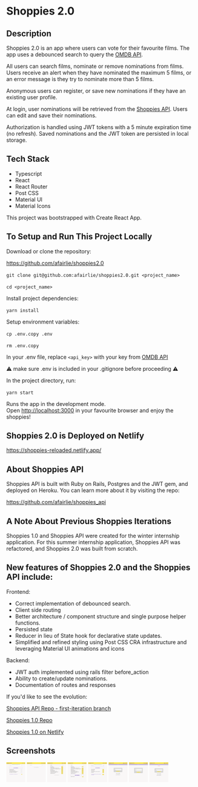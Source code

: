 # Shoppies 2.0

## Description

Shoppies 2.0 is an app where users can vote for their favourite films. The app uses a debounced search to query the [OMDB API](http://www.omdbapi.com/). 

All users can search films, nominate or remove nominations from films. Users receive an alert when they have nominated the maximum 5 films, or an error message is they try to nominate more than 5 films. 

Anonymous users can register, or save new nominations if they have an existing user profile. 

At login, user nominations will be retrieved from the [Shoppies API](https://shoppy-awards-api.herokuapp.com/). Users can edit and save their nominations.

Authorization is handled using JWT tokens with a 5 minute expiration time (no refresh). Saved nominations and the JWT token are persisted in local storage.
## Tech Stack
- Typescript
- React
- React Router
- Post CSS
- Material UI
- Material Icons

This project was bootstrapped with Create React App.
## To Setup and Run This Project Locally

 Download or clone the repository:

 https://github.com/afairlie/shoppies2.0

 `git clone git@github.com:afairlie/shoppies2.0.git <project_name>`
 
 `cd <project_name>`

 Install project dependencies:

 `yarn install`

 Setup environment variables:

 `cp .env.copy .env`
 
 `rm .env.copy`

 In your .env file, replace `<api_key>` with your key from [OMDB API](http://www.omdbapi.com/apikey.aspx)

 ⚠️ make sure .env is included in your .gitignore before proceeding ⚠️

 In the project directory, run:

 `yarn start`

Runs the app in the development mode.\
Open [http://localhost:3000](http://localhost:3000) in your favourite browser and enjoy the shoppies!

## Shoppies 2.0 is Deployed on Netlify

https://shoppies-reloaded.netlify.app/

## About Shoppies API

Shoppies API is built with Ruby on Rails, Postgres and the JWT gem, and deployed on Heroku. You can learn more about it by visiting the repo:

https://github.com/afairlie/shoppies_api

## A Note About Previous Shoppies Iterations

Shoppies 1.0 and Shoppies API were created for the winter internship application.
For this summer internship application, Shoppies API was refactored, and Shoppies 2.0 was built from scratch.

## New features of Shoppies 2.0 and the Shoppies API include:

Frontend:

- Correct implementation of debounced search.
- Client side routing
- Better architecture / component structure and single purpose helper functions.
- Persisted state
- Reducer in lieu of State hook for declarative state updates.
- Simplified and refined styling using Post CSS CRA infrastructure and leveraging Material UI animations and icons

Backend:

- JWT auth implemented using rails filter before_action
- Ability to create/update nominations.
- Documentation of routes and responses

If you'd like to see the evolution:

[Shoppies API Repo - first-iteration branch](https://github.com/afairlie/shoppies_api/tree/shoppies_api.first-iteration])

[Shoppies 1.0 Repo](https://github.com/afairlie/shoppies)

[Shoppies 1.0 on Netlify](https://shoppy-awards.netlify.app/)

<style>
img {
 width: 50px;
 }
</style>

## Screenshots
![Saved Nominations](docs/shoppies-8.png)
![Home](docs/shoppies-1.png)
![Search](docs/shoppies-2.png)
![Nomination](docs/shoppies-3.png)
![Nominations](docs/shoppies-4.png)
![Login](docs/shoppies-5.png)
![Register](docs/shoppies-6.png)
![Login Error](docs/shoppies-7.png)
